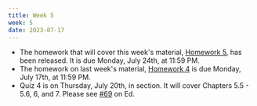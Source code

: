 ```yaml
---
title: Week 5
week: 5
date: 2023-07-17
---
```


- The homework that will cover this week's material, [Homework 5](http://prob140.datahub.berkeley.edu/hub/user-redirect/git-pull?repo=https://github.com/stat88/content-su23&branch=main&subPath=hw/Homework_05.ipynb), has been released. It is due Monday, July 24th, at 11:59 PM.
- The homework on last week's material, [Homework 4](http://prob140.datahub.berkeley.edu/hub/user-redirect/git-pull?repo=https://github.com/stat88/content-su23&branch=main&subPath=hw/Homework_04.ipynb) is due Monday, July 17th, at 11:59 PM.
- Quiz 4 is on Thursday, July 20th, in section. It will cover Chapters 5.5 - 5.6, 6, and 7. Please see [#69](https://edstem.org/us/courses/40833/discussion/3264972) on Ed.
